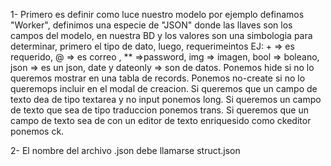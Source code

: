 1- Primero es definir como luce nuestro modelo por ejemplo definamos "Worker",
definimos una especie de "JSON" donde las llaves son los campos del modelo,
en nuestra BD y los valores son una simbologia para determinar, primero el tipo de dato,
luego, requerimeintos EJ: + => es requerido, @ => es correo , ** =>password, img => imagen,
bool => boleano, json => es un json, date y dateonly => son de datos.
Ponemos hide si no lo queremos mostrar en una tabla de records.
Ponemos no-create si no lo queremops incluir en el modal de creacion.
Si queremos que un campo de texto dea de tipo textarea y no input ponemos long.
Si queremos un campo de texto que sea de tipo traduccion ponemos trans.
Si queremos que un campo de texto sea de con un editor de texto enriquesido como ckeditor ponemos ck.

<!-- Worker{
    avatar: img 
    name: '' + 
    lastName: '' + 
    age: 12 + 
    birthday: dateonly
    email: '' @ + u
    CompanyId: Company + s=name 
    Tasks: [Task] s=title hide
    status: |a|b|c|
    card: '' **
    description: json trans ck
} -->

2- El nombre del archivo .json debe llamarse struct.json

